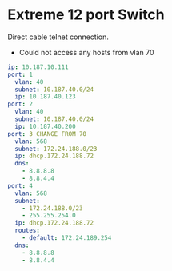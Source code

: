 # Extreme 12 port Switch

Direct cable telnet connection.

- Could not access any hosts from vlan 70

```yaml
ip: 10.187.10.111
port: 1
  vlan: 40
  subnet: 10.187.40.0/24
  ip: 10.187.40.123
port: 2
  vlan: 40
  subnet: 10.187.40.0/24
  ip: 10.187.40.200
port: 3 CHANGE FROM 70
  vlan: 568
  subnet: 172.24.188.0/23
  ip: dhcp.172.24.188.72
  dns: 
    - 8.8.8.8
    - 8.8.4.4
port: 4
  vlan: 568
  subnet: 
    - 172.24.188.0/23
    - 255.255.254.0
  ip: dhcp.172.24.188.72
  routes: 
    - default: 172.24.189.254
  dns: 
    - 8.8.8.8
    - 8.8.4.4
```
